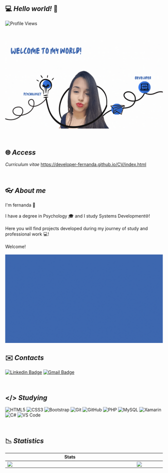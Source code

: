 ## 💻 *Hello world!* 💙 
![Profile Views](http://estruyf-github.azurewebsites.net/api/VisitorHit?user=developer-fernanda&repo=developer-fernanda&countColorcountColor)

<br>

![welcome](https://github.com/developer-fernanda/developer-fernanda/blob/main/Welcome%20to%20my%20%20world.gif)

<br>

## 🌐 *Access*


*Curriculum vitae*
<a href=https://developer-fernanda.github.io/CV/index.html> https://developer-fernanda.github.io/CV/index.html  </a>


<br>

## 👓 *About me* 


I'm fernanda 💙 <br><br> I have a degree in Psychology  🎓 and I study Systems Development🌐! <br><br> Here you will find projects developed during my journey of study and professional work 💻! <br><br> Welcome! 
<br> <br>
![welcome](https://github.com/developer-fernanda/developer-fernanda/blob/main/gif-sm.gif)
<br>

## ✉️ *Contacts*

[![Linkedin Badge](https://img.shields.io/badge/LinkedIn-0077B5?style=for-the-badge&logo=linkedin&logoColor=white)](https://www.linkedin.com/in/fernanda-ingrid-94156377/) 
[![Gmail Badge ](https://img.shields.io/badge/Gmail-D14836?style=for-the-badge&logo=gmail&logoColor=white)](mailto:developer.fernanda.ingrid@gmail.com)

<br>

## </> *Studying*

![HTML5](https://img.shields.io/badge/HTML5-E34F26?style=for-the-badge&logo=html5&logoColor=white)
![CSS3](https://img.shields.io/badge/CSS3-1572B6?style=for-the-badge&logo=css3&logoColor=white)
![Bootstrap](https://img.shields.io/badge/Bootstrap-563D7C?style=for-the-badge&logo=bootstrap&logoColor=white)
![Git](https://img.shields.io/badge/-Git-black?style=for-the-badge&logo=git&link=https://github.com/hritik5102)
![GitHub](https://img.shields.io/badge/-GitHub-181717?style=for-the-badge&logo=github)
![PHP](https://img.shields.io/badge/PHP-777BB4?style=for-the-badge&logo=php&logoColor=white)
![MySQL](https://img.shields.io/badge/MySQL-00000F?style=for-the-badge&logo=mysql&logoColor=white)
![Xamarin](https://img.shields.io/badge/Xamarin-3498DB?style=for-the-badge&logo=xamarin&logoColor=white)
![C#](https://img.shields.io/badge/C%23-239120?style=for-the-badge&logo=c-sharp&logoColor=white)
![VS Code](http://img.shields.io/badge/-VS%20Code-007ACC?style=for-the-badge&logo=visual-studio-code)


<br>

## 📉 *Statistics*

 
|  Stats |  Languages |
|--|--|
|   <img  align="left"  width="400px" src="https://github-readme-stats.vercel.app/api?username=developer-fernanda&show_icons=true&theme=tokyonight"/> |   <img  align="left"  width="400px" src="https://github-readme-stats.vercel.app/api/top-langs/?username=developer-fernanda&layout=compact&hide=shell&theme=tokyonight"/> |







